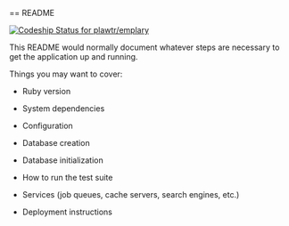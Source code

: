 == README

[ ![Codeship Status for plawtr/emplary](https://www.codeship.io/projects/5fbdaad0-3915-0132-5b0d-560abec77063/status)](https://www.codeship.io/projects/42149)


This README would normally document whatever steps are necessary to get the
application up and running.

Things you may want to cover:

* Ruby version

* System dependencies

* Configuration

* Database creation

* Database initialization

* How to run the test suite

* Services (job queues, cache servers, search engines, etc.)

* Deployment instructions


